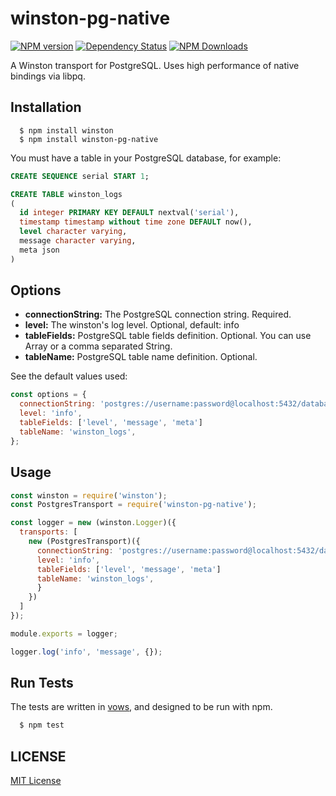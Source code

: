 # winston-pg-native

[![NPM version](https://img.shields.io/npm/v/winston-pg-native.svg)](https://npmjs.org/package/winston-pg-native)
[![Dependency Status](https://david-dm.org/ofkindness/winston-pg-native.svg?theme=shields.io)](https://david-dm.org/ofkindness/winston-pg-native)
[![NPM Downloads](https://img.shields.io/npm/dm/winston-pg-native.svg)](https://npmjs.org/package/winston-pg-native)

A Winston transport for PostgreSQL. Uses high performance of native bindings via libpq.

## Installation

```console
  $ npm install winston
  $ npm install winston-pg-native
```

You must have a table in your PostgreSQL database, for example:

```sql
CREATE SEQUENCE serial START 1;

CREATE TABLE winston_logs
(
  id integer PRIMARY KEY DEFAULT nextval('serial'),
  timestamp timestamp without time zone DEFAULT now(),
  level character varying,
  message character varying,
  meta json
)
```

## Options

-	**connectionString:** The PostgreSQL connection string. Required.
-	**level:** The winston's log level. Optional, default: info
-	**tableFields:** PostgreSQL table fields definition. Optional. You can use Array or a comma separated String.
-	**tableName:** PostgreSQL table name definition. Optional.

See the default values used:

```js
const options = {
  connectionString: 'postgres://username:password@localhost:5432/database',
  level: 'info',
  tableFields: ['level', 'message', 'meta']
  tableName: 'winston_logs',
};
```

## Usage

```js
const winston = require('winston');
const PostgresTransport = require('winston-pg-native');

const logger = new (winston.Logger)({
  transports: [
    new (PostgresTransport)({
      connectionString: 'postgres://username:password@localhost:5432/database',
      level: 'info',
      tableFields: ['level', 'message', 'meta']
      tableName: 'winston_logs',
      }
    })
  ]
});

module.exports = logger;
```

```js
logger.log('info', 'message', {});
```

## Run Tests

The tests are written in [vows](http://vowsjs.org), and designed to be run with npm.

```bash
  $ npm test
```

## LICENSE

[MIT License](http://en.wikipedia.org/wiki/MIT_License)
